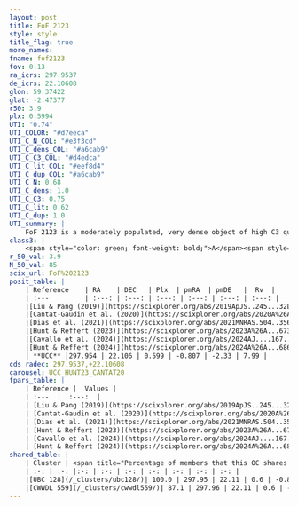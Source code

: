 ```yaml
---
layout: post
title: FoF 2123
style: style
title_flag: true
more_names: 
fname: fof2123
fov: 0.13
ra_icrs: 297.9537
de_icrs: 22.10608
glon: 59.37422
glat: -2.47377
r50: 3.9
plx: 0.5994
UTI: "0.74"
UTI_COLOR: "#d7eeca"
UTI_C_N_COL: "#e3f3cd"
UTI_C_dens_COL: "#a6cab9"
UTI_C_C3_COL: "#d4edca"
UTI_C_lit_COL: "#eef8d4"
UTI_C_dup_COL: "#a6cab9"
UTI_C_N: 0.68
UTI_C_dens: 1.0
UTI_C_C3: 0.75
UTI_C_lit: 0.62
UTI_C_dup: 1.0
UTI_summary: |
    FoF 2123 is a moderately populated, very dense object of high C3 quality. It is moderately studied in the literature. This object shares a large percentage of members with 2 later reported entries.
class3: |
    <span style="color: green; font-weight: bold;">A</span><span style="color: #FFC300; font-weight: bold;">B</span>
r_50_val: 3.9
N_50_val: 85
scix_url: FoF%202123
posit_table: |
    | Reference    | RA    | DEC   | Plx  | pmRA  | pmDE   |  Rv  |
    | :---         | :---: | :---: | :---: | :---: | :---: | :---: |
    |[Liu & Pang (2019)](https://scixplorer.org/abs/2019ApJS..245...32L) | 297.966 | 22.111 | 0.592 | -0.803 | -2.38 | -- |
    |[Cantat-Gaudin et al. (2020)](https://scixplorer.org/abs/2020A%26A...640A...1C) | 297.959 | 22.107 | 0.582 | -0.771 | -2.324 | -- |
    |[Dias et al. (2021)](https://scixplorer.org/abs/2021MNRAS.504..356D) | 297.965 | 22.116 | 0.593 | -0.761 | -2.329 | -- |
    |[Hunt & Reffert (2023)](https://scixplorer.org/abs/2023A%26A...673A.114H) | 297.955 | 22.1 | 0.6 | -0.821 | -2.364 | 7.989 |
    |[Cavallo et al. (2024)](https://scixplorer.org/abs/2024AJ....167...12C) | 297.963 | 22.112 | 0.604 | -- | -- | -- |
    |[Hunt & Reffert (2024)](https://scixplorer.org/abs/2024A%26A...686A..42H) | 297.955 | 22.1 | 0.6 | -0.821 | -2.364 | 7.989 |
    | **UCC** |297.954 | 22.106 | 0.599 | -0.807 | -2.33 | 7.99 | 
cds_radec: 297.9537,+22.10608
carousel: UCC_HUNT23_CANTAT20
fpars_table: |
    | Reference |  Values |
    | :---  |  :---:  |
    | [Liu & Pang (2019)](https://scixplorer.org/abs/2019ApJS..245...32L) | `Age=0.363, Z=-0.25` |
    | [Cantat-Gaudin et al. (2020)](https://scixplorer.org/abs/2020A%26A...640A...1C) | `AVNN=1.72, DMNN=11.11, AgeNN=8.54` |
    | [Dias et al. (2021)](https://scixplorer.org/abs/2021MNRAS.504..356D) | `Av=2.154, Dist=1508, logage=8.195, [Fe/H]=0.086` |
    | [Hunt & Reffert (2023)](https://scixplorer.org/abs/2023A%26A...673A.114H) | `AV50=2.001, diffAV50=1.471, MOD50=11.009, logAge50=8.223` |
    | [Cavallo et al. (2024)](https://scixplorer.org/abs/2024AJ....167...12C) | `AV50=2.08, dMod50=11.24, logAge50=8.28, [Fe/H]50=0.38` |
    | [Hunt & Reffert (2024)](https://scixplorer.org/abs/2024A%26A...686A..42H) | `MassJ=508.972` |
shared_table: |
    | Cluster | <span title="Percentage of members that this OC shares with the ones listed">%</span>   | RA   | DEC   | Plx   | pmRA  | pmDE  | Rv | UTI |
    | :-: | :-: |:-: | :-: | :-: | :-: | :-: | :-: | :-: |
    |[UBC 128](/_clusters/ubc128/)| 100.0 | 297.95 | 22.11 | 0.6 | -0.81 | -2.33 | 8.31 |0.06 |
    |[CWWDL 559](/_clusters/cwwdl559/)| 87.1 | 297.96 | 22.11 | 0.6 | -0.81 | -2.33 | 7.99 |0.0 |
---
```

